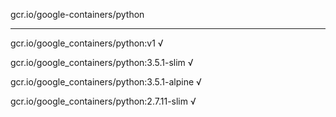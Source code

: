 gcr.io/google-containers/python 

----
gcr.io/google_containers/python:v1 √

gcr.io/google_containers/python:3.5.1-slim √

gcr.io/google_containers/python:3.5.1-alpine √

gcr.io/google_containers/python:2.7.11-slim √

